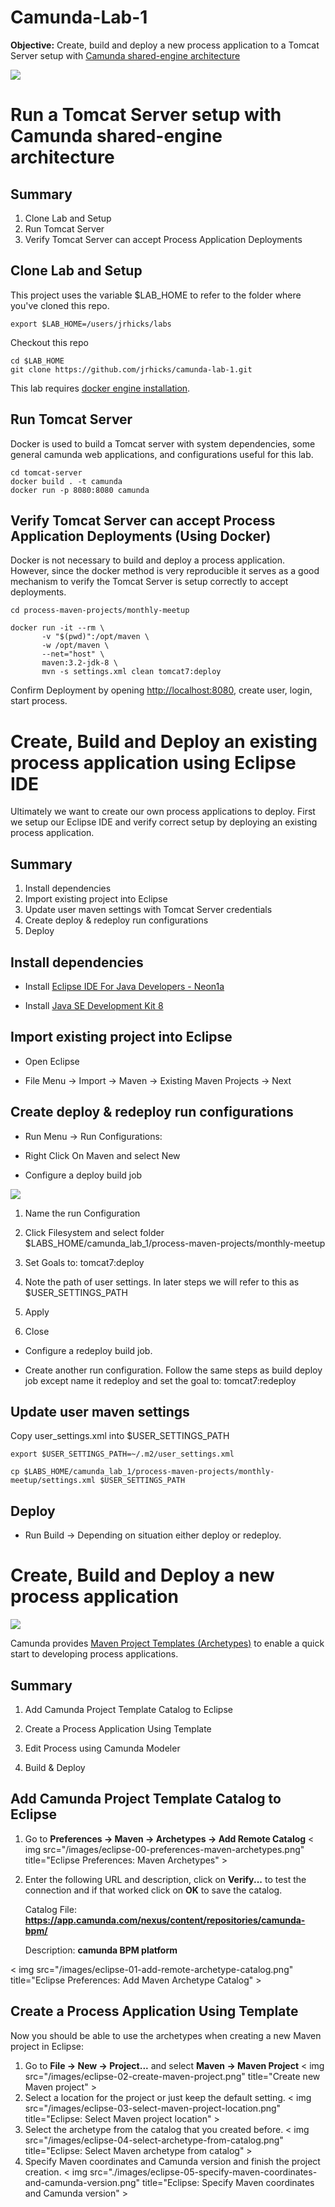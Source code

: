 # Camunda-Lab-1

**Objective:** Create, build and deploy a new process application to a Tomcat Server setup with [Camunda shared-engine architecture](https://docs.camunda.org/manual/7.4/introduction/architecture/#shared-container-managed-process-engine)

<img src="images/overview.png">

# Run a Tomcat Server setup with Camunda shared-engine architecture

## Summary

1. Clone Lab and Setup
2. Run Tomcat Server
3. Verify Tomcat Server can accept Process Application Deployments

## Clone Lab and Setup

This project uses the variable $LAB_HOME to refer to the folder where you've cloned this repo.

```
export $LAB_HOME=/users/jrhicks/labs
```

Checkout this repo

```
cd $LAB_HOME
git clone https://github.com/jrhicks/camunda-lab-1.git
```

This lab requires [docker engine installation](https://docs.docker.com/engine/installation/).

## Run Tomcat Server

Docker is used to build a Tomcat server with system dependencies, some general camunda web applications, and configurations useful for this lab.

```
cd tomcat-server
docker build . -t camunda
docker run -p 8080:8080 camunda
```

## Verify Tomcat Server can accept Process Application Deployments (Using Docker)

Docker is not necessary to build and deploy a process application.  However, since the docker method is very reproducible it serves as a good mechanism to verify the Tomcat Server is setup correctly to accept deployments.

```
cd process-maven-projects/monthly-meetup

docker run -it --rm \
       -v "$(pwd)":/opt/maven \
       -w /opt/maven \
       --net="host" \
       maven:3.2-jdk-8 \
       mvn -s settings.xml clean tomcat7:deploy
```

Confirm Deployment by opening [http://localhost:8080](http://localhost:8080), create user, login, start process.

# Create, Build and Deploy an existing process application using Eclipse IDE

Ultimately we want to create our own process applications to deploy.  First we setup our Eclipse IDE and verify correct setup by deploying an existing process application.

## Summary

1. Install dependencies
2. Import existing project into Eclipse
3. Update user maven settings with Tomcat Server credentials
4. Create deploy & redeploy run configurations
5. Deploy

## Install dependencies

* Install [Eclipse IDE For Java Developers - Neon1a](http://www.eclipse.org/downloads/packages/eclipse-ide-java-developers/neon1a)

* Install [Java SE Development Kit 8](http://www.oracle.com/technetwork/java/javase/downloads/jdk8-downloads-2133151.html)

## Import existing project into Eclipse

* Open Eclipse

* File Menu -> Import -> Maven -> Existing Maven Projects -> Next

## Create deploy & redeploy run configurations

* Run Menu -> Run Configurations:

* Right Click On Maven and select New

* Configure a deploy build job

<img src="/images/run_configurations_2.png">

  1) Name the run Configuration

  2) Click Filesystem and select folder $LABS_HOME/camunda_lab_1/process-maven-projects/monthly-meetup

  3) Set Goals to: tomcat7:deploy

  4) Note the path of user settings.  In later steps we will refer to this as $USER_SETTINGS_PATH

  5) Apply

  6) Close

* Configure a redeploy build job.

* Create another run configuration.  Follow the same steps as build deploy job except name it redeploy and set the goal to: tomcat7:redeploy

## Update user maven settings

Copy user_settings.xml into $USER_SETTINGS_PATH

```
export $USER_SETTINGS_PATH=~/.m2/user_settings.xml
```

```
cp $LABS_HOME/camunda_lab_1/process-maven-projects/monthly-meetup/settings.xml $USER_SETTINGS_PATH
```

## Deploy

* Run Build -> Depending on situation either deploy or redeploy.

# Create, Build and Deploy a new process application

<img src="images/overview2.png">

Camunda provides [Maven Project Templates (Archetypes)](https://docs.camunda.org/manual/7.4/user-guide/process-applications/maven-archetypes/) to enable a quick start to developing process applications.

## Summary

1) Add Camunda Project Template Catalog to Eclipse

2) Create a Process Application Using Template

3) Edit Process using Camunda Modeler

4) Build & Deploy

## Add Camunda Project Template Catalog to Eclipse

1. Go to **Preferences -> Maven -> Archetypes -> Add Remote Catalog**
< img src="/images/eclipse-00-preferences-maven-archetypes.png" title="Eclipse Preferences: Maven Archetypes" >
2. Enter the following URL and description, click on **Verify...** to test the connection and if that worked click on **OK** to save the catalog.

    Catalog File: **https://app.camunda.com/nexus/content/repositories/camunda-bpm/**

    Description: **camunda BPM platform**

< img src="/images/eclipse-01-add-remote-archetype-catalog.png" title="Eclipse Preferences: Add Maven Archetype Catalog" >

## Create a Process Application Using Template

Now you should be able to use the archetypes when creating a new Maven project in Eclipse:

1. Go to **File -> New -> Project...** and select **Maven -> Maven Project**
< img src="/images/eclipse-02-create-maven-project.png" title="Create new Maven project" >
2. Select a location for the project or just keep the default setting.
< img src="/images/eclipse-03-select-maven-project-location.png" title="Eclipse: Select Maven project location" >
3. Select the archetype from the catalog that you created before.
< img src="/images/eclipse-04-select-archetype-from-catalog.png" title="Eclipse: Select Maven archetype from catalog" >
4. Specify Maven coordinates and Camunda version and finish the project creation.
< img src="./images/eclipse-05-specify-maven-coordinates-and-camunda-version.png" title="Eclipse: Specify Maven coordinates and Camunda version" >
